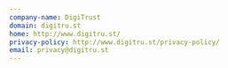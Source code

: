 ```yaml
---
company-name: DigiTrust
domain: digitru.st
home: http://www.digitru.st/
privacy-policy: http://www.digitru.st/privacy-policy/
email: privacy@digitru.st
---
```




